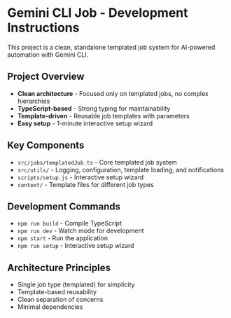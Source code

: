 # Gemini CLI Job - Development Instructions

This project is a clean, standalone templated job system for AI-powered automation with Gemini CLI.

## Project Overview
- **Clean architecture** - Focused only on templated jobs, no complex hierarchies
- **TypeScript-based** - Strong typing for maintainability  
- **Template-driven** - Reusable job templates with parameters
- **Easy setup** - 1-minute interactive setup wizard

## Key Components
- `src/jobs/templatedJob.ts` - Core templated job system
- `src/utils/` - Logging, configuration, template loading, and notifications
- `scripts/setup.js` - Interactive setup wizard
- `context/` - Template files for different job types

## Development Commands
- `npm run build` - Compile TypeScript
- `npm run dev` - Watch mode for development  
- `npm start` - Run the application
- `npm run setup` - Interactive setup wizard

## Architecture Principles
- Single job type (templated) for simplicity
- Template-based reusability
- Clean separation of concerns
- Minimal dependencies
